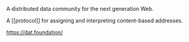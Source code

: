 A distributed data community for the next generation Web.

A [[protocol]] for assigning and interpreting content-based addresses.

https://dat.foundation/